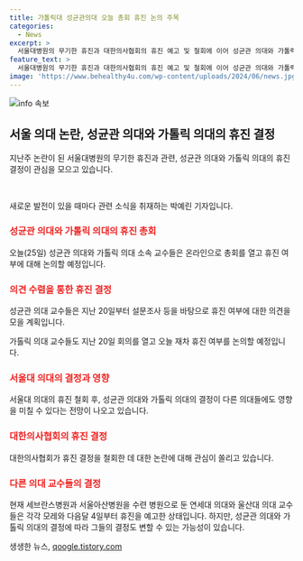 ```yaml
---
title: 가톨릭대 성균관의대 오늘 총회 휴진 논의 주목
categories:
  - News
excerpt: >
  서울대병원의 무기한 휴진과 대한의사협회의 휴진 예고 및 철회에 이어 성균관 의대와 가톨릭 의대의 휴진 결정이 관심을 모으고 있습니다. 두 의대는 오늘(25일) 온라인 총회를 열고 휴진 여부를 논의할 예정이며, 이에 따라 연세대 의대와 울산대 의대 교수들의 결정도 변할 수 있다는 전망이 나오고 있습니다. 환자단체들의 비판과 대한의사협회의 논란 등이 복합적으로 반영되고 있는 가운데, 의료계의 향방이 더욱 주목받고 있습니다.
feature_text: >
  서울대병원의 무기한 휴진과 대한의사협회의 휴진 예고 및 철회에 이어 성균관 의대와 가톨릭 의대의 휴진 결정이 관심을 모으고 있습니다. 두 의대는 오늘(25일) 온라인 총회를 열고 휴진 여부를 논의할 예정이며, 이에 따라 연세대 의대와 울산대 의대 교수들의 결정도 변할 수 있다는 전망이 나오고 있습니다. 환자단체들의 비판과 대한의사협회의 논란 등이 복합적으로 반영되고 있는 가운데, 의료계의 향방이 더욱 주목받고 있습니다.
image: 'https://www.behealthy4u.com/wp-content/uploads/2024/06/news.jpg'
---
```


<p><img src="https://www.behealthy4u.com/wp-content/uploads/2024/06/news.jpg" alt="info 속보" /></p>

<h2 data-ke-size="size26">서울 의대 논란, 성균관 의대와 가톨릭 의대의 휴진 결정</h2>

<p data-ke-size="size16">지난주 논란이 된 서울대병원의 무기한 휴진과 관련, 성균관 의대와 가톨릭 의대의 휴진 결정이 관심을 모으고 있습니다. </p>

<p><br></p>

<p data-ke-size="size16">새로운 발전이 있을 때마다 관련 소식을 취재하는 박예린 기자입니다. </p>

<h3><b><span style="color: #ee2323;">성균관 의대와 가톨릭 의대의 휴진 총회</span></b></h3>

<p data-ke-size="size16">오늘(25일) 성균관 의대와 가톨릭 의대 소속 교수들은 온라인으로 총회를 열고 휴진 여부에 대해 논의할 예정입니다. </p>

<h3><b><span style="color: #ee2323;">의견 수렴을 통한 휴진 결정</span></b></h3>

<p data-ke-size="size16">성균관 의대 교수들은 지난 20일부터 설문조사 등을 바탕으로 휴진 여부에 대한 의견을 모을 계획입니다. </p>

<p data-ke-size="size16">가톨릭 의대 교수들도 지난 20일 회의를 열고 오늘 재차 휴진 여부를 논의할 예정입니다.</p>

<h3><b><span style="color: #ee2323;">서울대 의대의 결정과 영향</span></b></h3>

<p data-ke-size="size16">서울대 의대의 휴진 철회 후, 성균관 의대와 가톨릭 의대의 결정이 다른 의대들에도 영향을 미칠 수 있다는 전망이 나오고 있습니다.</p>

<h3><b><span style="color: #ee2323;">대한의사협회의 휴진 결정</span></b></h3>

<p data-ke-size="size16">대한의사협회가 휴진 결정을 철회한 데 대한 논란에 대해 관심이 쏠리고 있습니다. </p>

<h3><b><span style="color: #ee2323;">다른 의대 교수들의 결정</span></b></h3>

<p data-ke-size="size16">현재 세브란스병원과 서울아산병원을 수련 병원으로 둔 연세대 의대와 울산대 의대 교수들은 각각 모레와 다음달 4일부터 휴진을 예고한 상태입니다. 하지만, 성균관 의대와 가톨릭 의대의 결정에 따라 그들의 결정도 변할 수 있는 가능성이 있습니다.</p>
생생한 뉴스, <a href="https://qoogle.tistory.com" rel="dofollow">qoogle.tistory.com</a>


